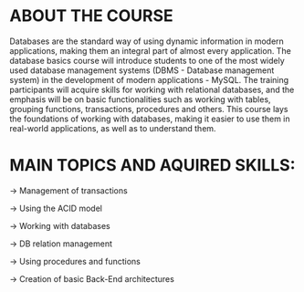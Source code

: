 # ABOUT THE COURSE
Databases are the standard way of using dynamic information in modern applications, making them an integral part of almost every application.
The database basics course will introduce students to one of the most widely used database management systems (DBMS - Database management system) in the development of modern applications - MySQL.
The training participants will acquire skills for working with relational databases, and the emphasis will be on basic functionalities such as working with tables, grouping functions, transactions, procedures and others. This course lays the foundations of working with databases, making it easier to use them in real-world applications, as well as to understand them.

# MAIN TOPICS AND AQUIRED SKILLS:

 -> Management of transactions

 -> Using the ACID model

 -> Working with databases

 -> DB relation management

 -> Using procedures and functions

 -> Creation of basic Back-End architectures
